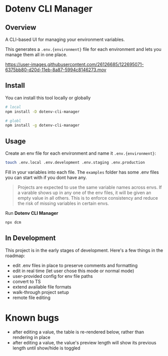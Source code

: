 # Dotenv CLI Manager

## Overview

A CLI-based UI for managing your environment variables. 

This generates a `.env.{environment}` file for each environment and lets you manage them all in one place. 

https://user-images.githubusercontent.com/26126685/122695071-6375bb80-d20d-11eb-8a87-5994c8146273.mov

## Install

You can install this tool locally or globally

```bash
# local
npm install -D dotenv-cli-manager

# globl
npm install -g dotenv-cli-manager
```
## Usage

Create an env file for each environment and name it `.env.{environment}`:

```bash
touch .env.local .env.development .env.staging .env.production
```

Fill in your variables into each file. The `examples` folder has some .env files you can start with if you dont have any.

> Projects are expected to use the same variable names across envs. If a varable shows up in any one of the env files, it will be given an empty value in all others. This is to enforce consistency and reduce the risk of missing variables in certain envs.

Run <b>Dotenv CLI Manager</b>

```bash
npx dcm
```

## In Development

This project is in the early stages of development. Here's a few things in the roadmap:
- edit .env files in place to preserve comments and formatting
- edit in real time (let user chose this mode or normal mode)
- user-provided config for env file paths
- convert to TS
- extend available file formats
- walk-through project setup
- remote file editing

# Known bugs

- after editing a value, the table is re-rendered below, rather than rendering in place
- after editing a value, the value's preview length will show its previous length until show/hide is toggled